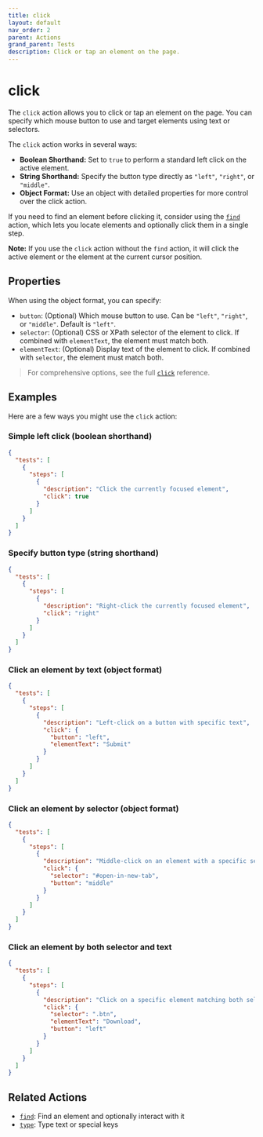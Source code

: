 ```yaml
---
title: click
layout: default
nav_order: 2
parent: Actions
grand_parent: Tests
description: Click or tap an element on the page.
---
```


# click

The `click` action allows you to click or tap an element on the page. You can specify which mouse button to use and target elements using text or selectors.

The `click` action works in several ways:
- **Boolean Shorthand:** Set to `true` to perform a standard left click on the active element.
- **String Shorthand:** Specify the button type directly as `"left"`, `"right"`, or `"middle"`.
- **Object Format:** Use an object with detailed properties for more control over the click action.

If you need to find an element before clicking it, consider using the [`find`](/docs/get-started/actions/find) action, which lets you locate elements and optionally click them in a single step.

**Note:** If you use the `click` action without the `find` action, it will click the active element or the element at the current cursor position.

## Properties

When using the object format, you can specify:

- `button`: (Optional) Which mouse button to use. Can be `"left"`, `"right"`, or `"middle"`. Default is `"left"`.
- `selector`: (Optional) CSS or XPath selector of the element to click. If combined with `elementText`, the element must match both.
- `elementText`: (Optional) Display text of the element to click. If combined with `selector`, the element must match both.

> For comprehensive options, see the full [`click`](/docs/references/schemas/click) reference.

## Examples

Here are a few ways you might use the `click` action:

### Simple left click (boolean shorthand)

```json
{
  "tests": [
    {
      "steps": [
        {
          "description": "Click the currently focused element",
          "click": true
        }
      ]
    }
  ]
}
```

### Specify button type (string shorthand)

```json
{
  "tests": [
    {
      "steps": [
        {
          "description": "Right-click the currently focused element",
          "click": "right"
        }
      ]
    }
  ]
}
```

### Click an element by text (object format)

```json
{
  "tests": [
    {
      "steps": [
        {
          "description": "Left-click on a button with specific text",
          "click": {
            "button": "left",
            "elementText": "Submit"
          }
        }
      ]
    }
  ]
}
```

### Click an element by selector (object format)

```json
{
  "tests": [
    {
      "steps": [
        {
          "description": "Middle-click on an element with a specific selector",
          "click": {
            "selector": "#open-in-new-tab",
            "button": "middle"
          }
        }
      ]
    }
  ]
}
```

### Click an element by both selector and text

```json
{
  "tests": [
    {
      "steps": [
        {
          "description": "Click on a specific element matching both selector and text",
          "click": {
            "selector": ".btn",
            "elementText": "Download",
            "button": "left"
          }
        }
      ]
    }
  ]
}
```

## Related Actions

- [`find`](/docs/get-started/actions/find): Find an element and optionally interact with it
- [`type`](/docs/get-started/actions/type): Type text or special keys
